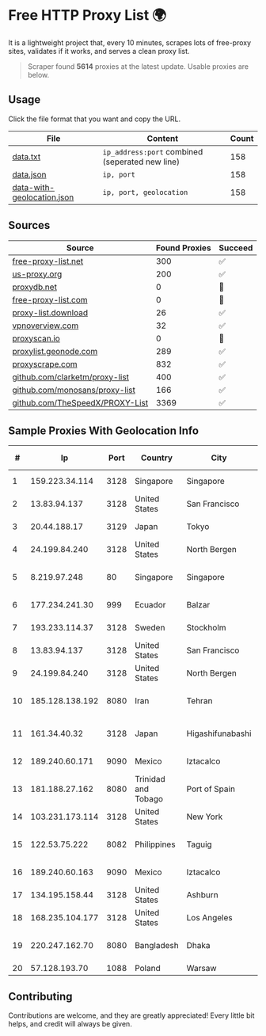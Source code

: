 
# Free HTTP Proxy List 🌍

It is a lightweight project that, every 10 minutes, scrapes lots of free-proxy sites, validates if it works, and serves a clean proxy list.


> Scraper found **5614** proxies at the latest update. Usable proxies are below.

## Usage

Click the file format that you want and copy the URL.


|File|Content|Count|
|----|-------|-----|
|[data.txt](https://raw.githubusercontent.com/themiralay/Proxy-List-World/master/data.txt)|`ip_address:port` combined (seperated new line)|158|
|[data.json](https://raw.githubusercontent.com/themiralay/Proxy-List-World/master/data.json)|`ip, port`|158|
|[data-with-geolocation.json](https://raw.githubusercontent.com/themiralay/Proxy-List-World/master/data-with-geolocation.json)|`ip, port, geolocation`|158|

## Sources

|Source|Found Proxies|Succeed|
|------|-------------|-------|
|[free-proxy-list.net](https://free-proxy-list.net)|300|✅|
|[us-proxy.org](https://www.us-proxy.org)|200|✅|
|[proxydb.net](http://proxydb.net)|0|🚫|
|[free-proxy-list.com](https://free-proxy-list.com/?page=&port=&type%5B%5D=http&type%5B%5D=https&up_time=0&search=Search)|0|🚫|
|[proxy-list.download](https://www.proxy-list.download/HTTP)|26|✅|
|[vpnoverview.com](https://vpnoverview.com/privacy/anonymous-browsing/free-proxy-servers)|32|✅|
|[proxyscan.io](https://www.proxyscan.io)|0|🚫|
|[proxylist.geonode.com](https://proxylist.geonode.com/api/proxy-list?limit=300&page=1&sort_by=lastChecked&sort_type=desc&protocols=http,https)|289|✅|
|[proxyscrape.com](https://api.proxyscrape.com/v2/?request=displayproxies&protocol=http&timeout=10000&country=all&ssl=all&anonymity=all)|832|✅|
|[github.com/clarketm/proxy-list](https://raw.githubusercontent.com/clarketm/proxy-list/master/proxy-list-raw.txt)|400|✅|
|[github.com/monosans/proxy-list](https://raw.githubusercontent.com/monosans/proxy-list/main/proxies/http.txt)|166|✅|
|[github.com/TheSpeedX/PROXY-List](https://raw.githubusercontent.com/TheSpeedX/PROXY-List/master/http.txt)|3369|✅|


## Sample Proxies With Geolocation Info

|#|Ip|Port|Country|City|Internet Service Provider|
|-|--|----|-------|----|-------------------------|
|1|159.223.34.114|3128|Singapore|Singapore|DigitalOcean, LLC|
|2|13.83.94.137|3128|United States|San Francisco|Microsoft Corporation|
|3|20.44.188.17|3129|Japan|Tokyo|Microsoft Corporation|
|4|24.199.84.240|3128|United States|North Bergen|DigitalOcean, LLC|
|5|8.219.97.248|80|Singapore|Singapore|Alibaba (US) Technology Co., Ltd.|
|6|177.234.241.30|999|Ecuador|Balzar|Vasquez Burgos Livington|
|7|193.233.114.37|3128|Sweden|Stockholm|Aeza International LTD|
|8|13.83.94.137|3128|United States|San Francisco|Microsoft Corporation|
|9|24.199.84.240|3128|United States|North Bergen|DigitalOcean, LLC|
|10|185.128.138.192|8080|Iran|Tehran|Sefroyek Pardaz Engineering PJSC|
|11|161.34.40.32|3128|Japan|Higashifunabashi|NTT PC Communications, Inc.|
|12|189.240.60.171|9090|Mexico|Iztacalco|Uninet S.A. de C.V.|
|13|181.188.27.162|8080|Trinidad and Tobago|Port of Spain|Columbus Communications Trinidad Limited.|
|14|103.231.173.114|3128|United States|New York|Netsec Limited|
|15|122.53.75.222|8082|Philippines|Taguig|Philippine Long Distance Telephone Co.|
|16|189.240.60.163|9090|Mexico|Iztacalco|Uninet S.A. de C.V.|
|17|134.195.158.44|3128|United States|Ashburn|AB E-Commerce|
|18|168.235.104.177|3128|United States|Los Angeles|InMotion Hosting, Inc.|
|19|220.247.162.70|8080|Bangladesh|Dhaka|BTS Communications (BD) Ltd|
|20|57.128.193.70|1088|Poland|Warsaw|OVH SAS|



## Contributing

Contributions are welcome, and they are greatly appreciated! Every
little bit helps, and credit will always be given.


